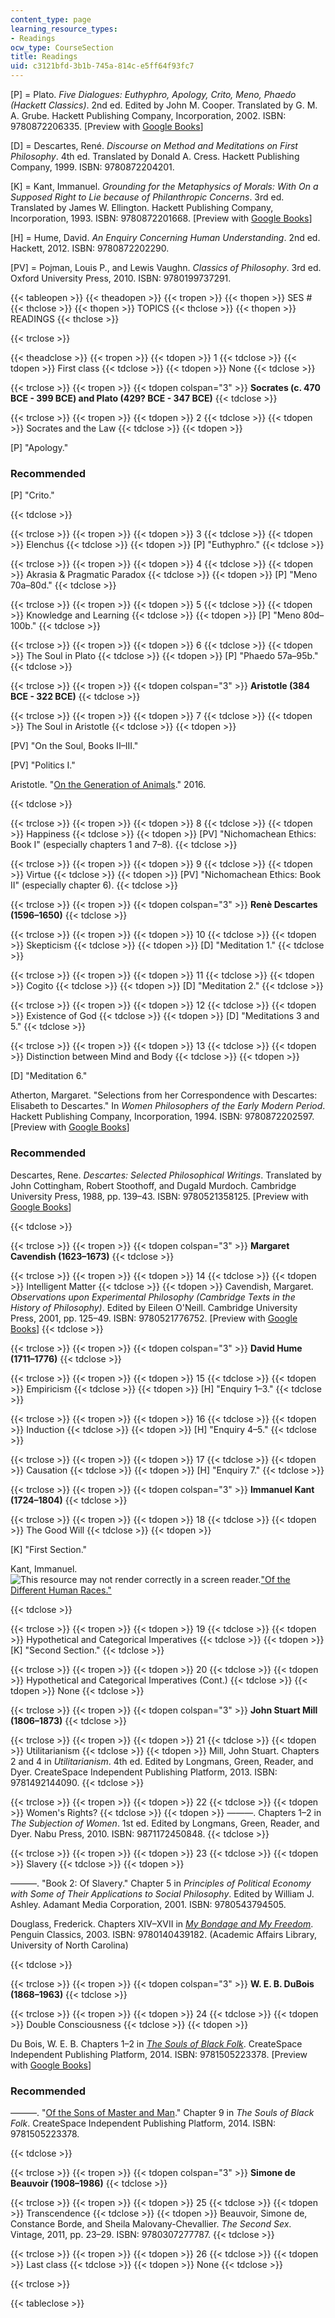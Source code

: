 ```yaml
---
content_type: page
learning_resource_types:
- Readings
ocw_type: CourseSection
title: Readings
uid: c3121bfd-3b1b-745a-814c-e5ff64f93fc7
---
```


\[P\] = Plato. _Five Dialogues: Euthyphro, Apology, Crito, Meno, Phaedo (Hackett Classics)_. 2nd ed. Edited by John M. Cooper. Translated by G. M. A. Grube. Hackett Publishing Company, Incorporation, 2002. ISBN: 9780872206335. \[Preview with [Google Books](http://books.google.com/books?id=HGn9DAAAQBAJ&pg=PAfrontcover)\]

\[D\] = Descartes, René. _Discourse on Method and Meditations on First Philosophy_. 4th ed. Translated by Donald A. Cress. Hackett Publishing Company, 1999. ISBN: 9780872204201.

\[K\] = Kant, Immanuel. _Grounding for the Metaphysics of Morals: With On a Supposed Right to Lie because of Philanthropic Concerns_. 3rd ed. Translated by James W. Ellington. Hackett Publishing Company, Incorporation, 1993. ISBN: 9780872201668. \[Preview with [Google Books](http://books.google.com/books?id=XFfuCgAAQBAJ&pg=PAfrontcover)\]

\[H\] = Hume, David. _An Enquiry Concerning Human Understanding_. 2nd ed. Hackett, 2012. ISBN: 9780872202290.

\[PV\] = Pojman, Louis P., and Lewis Vaughn. _Classics of Philosophy_. 3rd ed. Oxford University Press, 2010. ISBN: 9780199737291.

{{< tableopen >}}
{{< theadopen >}}
{{< tropen >}}
{{< thopen >}}
SES #
{{< thclose >}}
{{< thopen >}}
TOPICS
{{< thclose >}}
{{< thopen >}}
READINGS
{{< thclose >}}

{{< trclose >}}

{{< theadclose >}}
{{< tropen >}}
{{< tdopen >}}
1
{{< tdclose >}}
{{< tdopen >}}
First class
{{< tdclose >}}
{{< tdopen >}}
None
{{< tdclose >}}

{{< trclose >}}
{{< tropen >}}
{{< tdopen colspan="3" >}}
**Socrates (c. 470 BCE - 399 BCE) and Plato (429? BCE - 347 BCE)**
{{< tdclose >}}

{{< trclose >}}
{{< tropen >}}
{{< tdopen >}}
2
{{< tdclose >}}
{{< tdopen >}}
Socrates and the Law
{{< tdclose >}}
{{< tdopen >}}


\[P\] "Apology."

### Recommended

\[P\] "Crito."


{{< tdclose >}}

{{< trclose >}}
{{< tropen >}}
{{< tdopen >}}
3
{{< tdclose >}}
{{< tdopen >}}
Elenchus
{{< tdclose >}}
{{< tdopen >}}
\[P\] "Euthyphro."
{{< tdclose >}}

{{< trclose >}}
{{< tropen >}}
{{< tdopen >}}
4
{{< tdclose >}}
{{< tdopen >}}
Akrasia & Pragmatic Paradox
{{< tdclose >}}
{{< tdopen >}}
\[P\] "Meno 70a–80d."
{{< tdclose >}}

{{< trclose >}}
{{< tropen >}}
{{< tdopen >}}
5
{{< tdclose >}}
{{< tdopen >}}
Knowledge and Learning
{{< tdclose >}}
{{< tdopen >}}
\[P\] "Meno 80d–100b."
{{< tdclose >}}

{{< trclose >}}
{{< tropen >}}
{{< tdopen >}}
6
{{< tdclose >}}
{{< tdopen >}}
The Soul in Plato
{{< tdclose >}}
{{< tdopen >}}
\[P\] "Phaedo 57a–95b."
{{< tdclose >}}

{{< trclose >}}
{{< tropen >}}
{{< tdopen colspan="3" >}}
**Aristotle (384 BCE - 322 BCE)**
{{< tdclose >}}

{{< trclose >}}
{{< tropen >}}
{{< tdopen >}}
7
{{< tdclose >}}
{{< tdopen >}}
The Soul in Aristotle
{{< tdclose >}}
{{< tdopen >}}


\[PV\] "On the Soul, Books II–III."

\[PV\] "Politics I."

Aristotle. "[On the Generation of Animals](https://ebooks.adelaide.edu.au/a/aristotle/generation/book4.html)." 2016.


{{< tdclose >}}

{{< trclose >}}
{{< tropen >}}
{{< tdopen >}}
8
{{< tdclose >}}
{{< tdopen >}}
Happiness
{{< tdclose >}}
{{< tdopen >}}
\[PV\] "Nichomachean Ethics: Book I" (especially chapters 1 and 7–8).
{{< tdclose >}}

{{< trclose >}}
{{< tropen >}}
{{< tdopen >}}
9
{{< tdclose >}}
{{< tdopen >}}
Virtue
{{< tdclose >}}
{{< tdopen >}}
\[PV\] "Nichomachean Ethics: Book II" (especially chapter 6).
{{< tdclose >}}

{{< trclose >}}
{{< tropen >}}
{{< tdopen colspan="3" >}}
**Renè Descartes (1596–1650)**
{{< tdclose >}}

{{< trclose >}}
{{< tropen >}}
{{< tdopen >}}
10
{{< tdclose >}}
{{< tdopen >}}
Skepticism
{{< tdclose >}}
{{< tdopen >}}
\[D\] "Meditation 1."
{{< tdclose >}}

{{< trclose >}}
{{< tropen >}}
{{< tdopen >}}
11
{{< tdclose >}}
{{< tdopen >}}
Cogito
{{< tdclose >}}
{{< tdopen >}}
\[D\] "Meditation 2."
{{< tdclose >}}

{{< trclose >}}
{{< tropen >}}
{{< tdopen >}}
12
{{< tdclose >}}
{{< tdopen >}}
Existence of God
{{< tdclose >}}
{{< tdopen >}}
\[D\] "Meditations 3 and 5."
{{< tdclose >}}

{{< trclose >}}
{{< tropen >}}
{{< tdopen >}}
13
{{< tdclose >}}
{{< tdopen >}}
Distinction between Mind and Body
{{< tdclose >}}
{{< tdopen >}}


\[D\] "Meditation 6."

Atherton, Margaret. "Selections from her Correspondence with Descartes: Elisabeth to Descartes." In _Women Philosophers of the Early Modern Period_. Hackett Publishing Company, Incorporation, 1994. ISBN: 9780872202597. \[Preview with [Google Books](http://books.google.com/books?id=K0xYL0QwHKMC&pg=PA11=onepage)\]

### Recommended

Descartes, Rene. _Descartes: Selected Philosophical Writings_. Translated by John Cottingham, Robert Stoothoff, and Dugald Murdoch. Cambridge University Press, 1988, pp. 139–43. ISBN: 9780521358125. \[Preview with [Google Books](http://books.google.com/books?id=6tNxSphqAYkC&pg=PAfrontcover)\]


{{< tdclose >}}

{{< trclose >}}
{{< tropen >}}
{{< tdopen colspan="3" >}}
**Margaret Cavendish (1623–1673)**
{{< tdclose >}}

{{< trclose >}}
{{< tropen >}}
{{< tdopen >}}
14
{{< tdclose >}}
{{< tdopen >}}
Intelligent Matter
{{< tdclose >}}
{{< tdopen >}}
Cavendish, Margaret. _Observations upon Experimental Philosophy (Cambridge Texts in the History of Philosophy)_. Edited by Eileen O'Neill. Cambridge University Press, 2001, pp. 125–49. ISBN: 9780521776752. \[Preview with [Google Books](http://books.google.com/books?id=QBkNVTp6XuUC&pg=PAfrontcover)\]
{{< tdclose >}}

{{< trclose >}}
{{< tropen >}}
{{< tdopen colspan="3" >}}
**David Hume (1711–1776)**
{{< tdclose >}}

{{< trclose >}}
{{< tropen >}}
{{< tdopen >}}
15
{{< tdclose >}}
{{< tdopen >}}
Empiricism
{{< tdclose >}}
{{< tdopen >}}
\[H\] "Enquiry 1–3."
{{< tdclose >}}

{{< trclose >}}
{{< tropen >}}
{{< tdopen >}}
16
{{< tdclose >}}
{{< tdopen >}}
Induction
{{< tdclose >}}
{{< tdopen >}}
\[H\] "Enquiry 4–5."
{{< tdclose >}}

{{< trclose >}}
{{< tropen >}}
{{< tdopen >}}
17
{{< tdclose >}}
{{< tdopen >}}
Causation
{{< tdclose >}}
{{< tdopen >}}
\[H\] "Enquiry 7."
{{< tdclose >}}

{{< trclose >}}
{{< tropen >}}
{{< tdopen colspan="3" >}}
**Immanuel Kant (1724–1804)**
{{< tdclose >}}

{{< trclose >}}
{{< tropen >}}
{{< tdopen >}}
18
{{< tdclose >}}
{{< tdopen >}}
The Good Will
{{< tdclose >}}
{{< tdopen >}}


\[K\] "First Section."

Kant, Immanuel. ![This resource may not render correctly in a screen reader.](/images/inacessible.gif)["Of the Different Human Races."](https://muse.jhu.edu/chapter/966880)


{{< tdclose >}}

{{< trclose >}}
{{< tropen >}}
{{< tdopen >}}
19
{{< tdclose >}}
{{< tdopen >}}
Hypothetical and Categorical Imperatives
{{< tdclose >}}
{{< tdopen >}}
\[K\] "Second Section."
{{< tdclose >}}

{{< trclose >}}
{{< tropen >}}
{{< tdopen >}}
20
{{< tdclose >}}
{{< tdopen >}}
Hypothetical and Categorical Imperatives (Cont.)
{{< tdclose >}}
{{< tdopen >}}
None
{{< tdclose >}}

{{< trclose >}}
{{< tropen >}}
{{< tdopen colspan="3" >}}
**John Stuart Mill (1806–1873)**
{{< tdclose >}}

{{< trclose >}}
{{< tropen >}}
{{< tdopen >}}
21
{{< tdclose >}}
{{< tdopen >}}
Utilitarianism
{{< tdclose >}}
{{< tdopen >}}
Mill, John Stuart. Chapters 2 and 4 in _Utilitarianism_. 4th ed. Edited by Longmans, Green, Reader, and Dyer. CreateSpace Independent Publishing Platform, 2013. ISBN: 9781492144090.
{{< tdclose >}}

{{< trclose >}}
{{< tropen >}}
{{< tdopen >}}
22
{{< tdclose >}}
{{< tdopen >}}
Women's Rights?
{{< tdclose >}}
{{< tdopen >}}
———. Chapters 1–2 in _The Subjection of Women_. 1st ed. Edited by Longmans, Green, Reader, and Dyer. Nabu Press, 2010. ISBN: 9871172450848.
{{< tdclose >}}

{{< trclose >}}
{{< tropen >}}
{{< tdopen >}}
23
{{< tdclose >}}
{{< tdopen >}}
Slavery
{{< tdclose >}}
{{< tdopen >}}


———. "Book 2: Of Slavery." Chapter 5 in _Principles of Political Economy with Some of Their Applications to Social Philosophy_. Edited by William J. Ashley. Adamant Media Corporation, 2001. ISBN: 9780543794505.

Douglass, Frederick. Chapters XIV–XVII in [_My Bondage and My Freedom_](http://docsouth.unc.edu/neh/douglass55/douglass55.html#p185). Penguin Classics, 2003. ISBN: 9780140439182. (Academic Affairs Library, University of North Carolina)


{{< tdclose >}}

{{< trclose >}}
{{< tropen >}}
{{< tdopen colspan="3" >}}
**W. E. B. DuBois (1868–1963)**
{{< tdclose >}}

{{< trclose >}}
{{< tropen >}}
{{< tdopen >}}
24
{{< tdclose >}}
{{< tdopen >}}
Double Consciousness
{{< tdclose >}}
{{< tdopen >}}


Du Bois, W. E. B. Chapters 1–2 in [_The Souls of Black Folk_](http://www.gutenberg.org/ebooks/408?msg=welcome_stranger). CreateSpace Independent Publishing Platform, 2014. ISBN: 9781505223378. \[Preview with [Google Books](http://books.google.com/books?id=RFsCBAAAQBAJ&pg=PA5=onepage)\]

### Recommended

———. "[Of the Sons of Master and Man](http://www.gutenberg.org/files/408/408-h/408-h.htm#chap09)." Chapter 9 in _The Souls of Black Folk_. CreateSpace Independent Publishing Platform, 2014. ISBN: 9781505223378.


{{< tdclose >}}

{{< trclose >}}
{{< tropen >}}
{{< tdopen colspan="3" >}}
**Simone de Beauvoir (1908–1986)**
{{< tdclose >}}

{{< trclose >}}
{{< tropen >}}
{{< tdopen >}}
25
{{< tdclose >}}
{{< tdopen >}}
Transcendence
{{< tdclose >}}
{{< tdopen >}}
Beauvoir, Simone de, Constance Borde, and Sheila Malovany-Chevallier. _The Second Sex_. Vintage, 2011, pp. 23–29. ISBN: 9780307277787.
{{< tdclose >}}

{{< trclose >}}
{{< tropen >}}
{{< tdopen >}}
26
{{< tdclose >}}
{{< tdopen >}}
Last class
{{< tdclose >}}
{{< tdopen >}}
None
{{< tdclose >}}

{{< trclose >}}

{{< tableclose >}}
